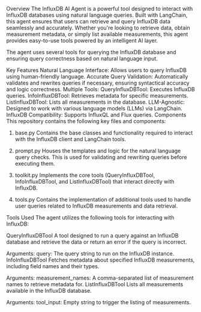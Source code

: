 
Overview
The InfluxDB AI Agent is a powerful tool designed to interact with InfluxDB databases using natural language queries. Built with LangChain, this agent ensures that users can retrieve and query InfluxDB data seamlessly and accurately. Whether you're looking to retrieve data, obtain measurement metadata, or simply list available measurements, this agent provides easy-to-use tools powered by an intelligent AI layer.

The agent uses several tools for querying the InfluxDB database and ensuring query correctness based on natural language input.

Key Features
Natural Language Interface: Allows users to query InfluxDB using human-friendly language.
Accurate Query Validation: Automatically validates and rewrites queries if necessary, ensuring syntactical accuracy and logic correctness.
Multiple Tools:
QueryInfluxDBTool: Executes InfluxDB queries.
InfoInfluxDBTool: Retrieves metadata for specific measurements.
ListInfluxDBTool: Lists all measurements in the database.
LLM-Agnostic: Designed to work with various language models (LLMs) via LangChain.
InfluxDB Compatibility: Supports InfluxQL and Flux queries.
Components
This repository contains the following key files and components:

1. base.py
Contains the base classes and functionality required to interact with the InfluxDB client and LangChain tools.

2. prompt.py
Houses the templates and logic for the natural language query checks. This is used for validating and rewriting queries before executing them.

3. toolkit.py
Implements the core tools (QueryInfluxDBTool, InfoInfluxDBTool, and ListInfluxDBTool) that interact directly with InfluxDB.

4. tools.py
Contains the implementation of additional tools used to handle user queries related to InfluxDB measurements and data retrieval.

Tools Used
The agent utilizes the following tools for interacting with InfluxDB:

QueryInfluxDBTool
A tool designed to run a query against an InfluxDB database and retrieve the data or return an error if the query is incorrect.

Arguments:
query: The query string to run on the InfluxDB instance.
InfoInfluxDBTool
Fetches metadata about specified InfluxDB measurements, including field names and their types.

Arguments:
measurement_names: A comma-separated list of measurement names to retrieve metadata for.
ListInfluxDBTool
Lists all measurements available in the InfluxDB database.

Arguments:
tool_input: Empty string to trigger the listing of measurements.
